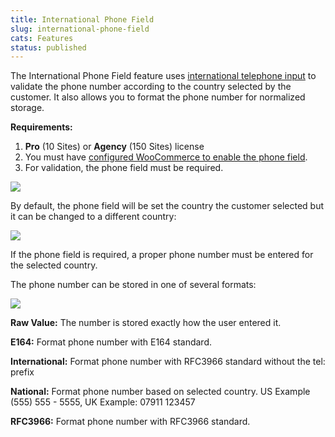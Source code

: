 ```yaml
---
title: International Phone Field
slug: international-phone-field
cats: Features
status: published
---
```



  <p>
    The International Phone Field feature uses <a href="https://intl-tel-input.com">international telephone input</a> to validate the phone number according to the country selected by the customer. It also allows you to format the phone number for normalized storage.
  </p>
  <p>
    <strong>Requirements:</strong>
  </p>
  <ol>
    <li>
      <strong>Pro</strong> (10 Sites) or <strong>Agency</strong> (150 Sites) license
    </li>
    <li>You must have <a href="https://www.checkoutwc.com/documentation/how-to-enable-billing-and-shipping-phone-fields" target="_blank">configured WooCommerce to enable the phone field</a>.
    </li>
    <li>For validation, the phone field must be required.
    </li>
  </ol>
  <p>
    <img src="https://s3.amazonaws.com/helpscout.net/docs/assets/5bdde2822c7d3a01757ac42e/images/61648dc80332cb5b9e9b2a0a/file-0wBoibtOL0.png" />
  </p>
  <p>
    By default, the phone field will be set the country the customer selected but it can be changed to a different country:
  </p>
  <p>
    <img src="https://s3.amazonaws.com/helpscout.net/docs/assets/5bdde2822c7d3a01757ac42e/images/61648e0c9ccf62287e5eac8e/file-6dcny0KTxT.png" />
  </p>
  <p>
    If the phone field is required, a proper phone number must be entered for the selected country.
  </p>
  <p>
    The phone number can be stored in one of several formats:
  </p>
  <p>
    <img src="https://s3.amazonaws.com/helpscout.net/docs/assets/5bdde2822c7d3a01757ac42e/images/61648eb50332cb5b9e9b2a14/file-bZfmZse5BP.png" />
  </p>
  <p>
    <strong>Raw Value:</strong> The number is stored exactly how the user entered it.
  </p>
  <p>
    <strong>E164:</strong> Format phone number with E164 standard.
  </p>
  <p>
    <strong>International:</strong> Format phone number with RFC3966 standard without the tel: prefix
  </p>
  <p>
    <strong>National:</strong> Format phone number based on selected country. US Example (555) 555 - 5555, UK Example: 07911 123457
  </p>
  <p>
    <strong>RFC3966:</strong> Format phone number with RFC3966 standard.
  </p>
